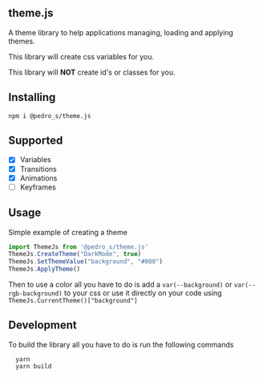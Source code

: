 ## theme.js
A theme library to help applications managing, loading and applying themes.

This library will create css variables for you.

This library will **NOT** create id's or classes for you.

## Installing
`npm i @pedro_s/theme.js`

## Supported

- [x] Variables
- [x] Transitions
- [x] Animations
- [ ] Keyframes

## Usage

Simple example of creating a theme

```javascript
import ThemeJs from '@pedro_s/theme.js'
ThemeJs.CreateTheme("DarkMode", true)
ThemeJs.SetThemeValue("background", "#000")
ThemeJs.ApplyTheme()
```

Then to use a color all you have to do is add a `var(--background)` or `var(--rgb-background)` to your css or use it directly on your code using  `ThemeJs.CurrentTheme()["background"]`

## Development
To build the library all you have to do is run the following commands

```
  yarn
  yarn build
```
